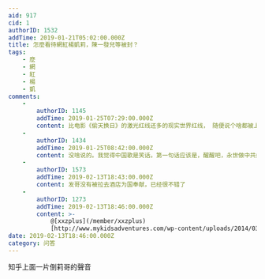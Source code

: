 ```yaml
---
aid: 917
cid: 1
authorID: 1532
addTime: 2019-01-21T05:02:00.000Z
title: 怎麼看待網紅楊凱莉，陳一發兒等被封？
tags:
    - 麼
    - 網
    - 紅
    - 楊
    - 凱
comments:
    -
        authorID: 1145
        addTime: 2019-01-25T07:29:00.000Z
        content: 比电影《偷天换日》的激光红线还多的现实世界红线， 随便说个啥都被上纲上线，然后被一堆5毛围攻， 有啥好说呢。
    -
        authorID: 1434
        addTime: 2019-01-25T08:42:00.000Z
        content: 没啥说的。我觉得中国歌是笑话。第一句话应该是，醒醒吧，永世做中共奴隶的人民。
    -
        authorID: 1573
        addTime: 2019-02-13T18:43:00.000Z
        content: 发哥没有被拉去酒店为国奉献，已经很不错了
    -
        authorID: 1273
        addTime: 2019-02-13T18:46:00.000Z
        content: >-
            @[xxzplus](/member/xxzplus)
            [http://www.mykidsadventures.com/wp-content/uploads/2014/03/ee-cat-burglar-laser-beam-istock-photo-9912605.jpg](http://www.mykidsadventures.com/wp-content/uploads/2014/03/ee-cat-burglar-laser-beam-istock-photo-9912605.jpg)
date: 2019-02-13T18:46:00.000Z
category: 问答
---
```


知乎上面一片倒莉哥的聲音
